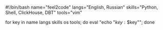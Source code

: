#!/bin/bash
name="feel2code"
langs="English, Russian"
skills="Python, Shell, ClickHouse, DBT"
tools="vim"

for key in name langs skills os tools; do eval "echo \"$key: \$$key\""; done
